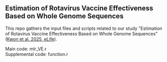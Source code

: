 ## Estimation of Rotavirus Vaccine Effectiveness Based on Whole Genome Sequences

This repo gathers the input files and scripts related to our study "Estimation of Rotavirus Vaccine Effectiveness Based on Whole Genome Sequences" ([Kwon et al. 2025, eLife](https://elifesciences.org/reviewed-preprints/104086)). 


Main code: mlr_VE.r       
Supplemental code: function.r
